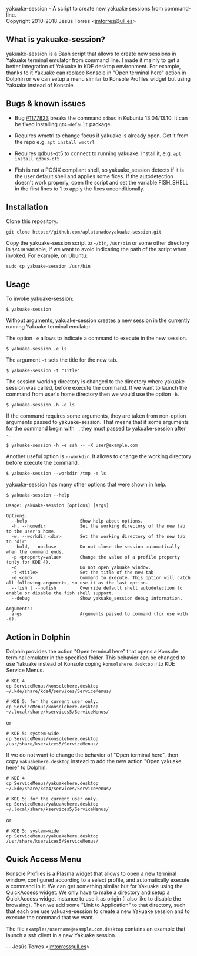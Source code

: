yakuake-session - A script to create new yakuake sessions from command-line.<br />
Copyright 2010-2018 Jesús Torres \<jmtorres@ull.es\>

## What is yakuake-session?

yakuake-session is a Bash script that allows to create new sessions in Yakuake
terminal emulator from command line. I made it mainly to get a better
integration of Yakuake in KDE desktop environment. For example, thanks to it
Yakuake can replace Konsole in "Open terminal here" action in Dolphin or we
can setup a menu similar to Konsole Profiles widget but using Yakuake instead
of Konsole.

## Bugs & known issues

 * Bug [#1177823](http://bugs.launchpad.net/ubuntu/+source/qt4-x11/+bug/1177823)
breaks the command `qdbus` in Kubuntu 13.04/13.10. It can be fixed installing
`qt4-default` package.

 * Requires wmctrl to change focus if yakuake is already open. Get it from the
repo e.g. `apt install wmctrl`

 * Requires qdbus-qt5 to connect to running yakuake. Install it, e.g. `apt install qdbus-qt5`

 * Fish is not a POSIX compliant shell, so yakuake_session detects if it is the
user default shell and applies some fixes. If the autodetection doesn't work
properly, open the script and set the variable FISH_SHELL in the first lines to
1 to apply the fixes unconditionally.

## Installation

Clone this repository.

```
git clone https://github.com/aplatanado/yakuake-session.git
```

Copy the yakuake-session script to `~/bin`, `/usr/bin` or some other directory
in `$PATH` variable, if we want to avoid indicating the path of the script when
invoked. For example, on Ubuntu:

```
sudo cp yakuake-session /usr/bin
```

## Usage

To invoke yakuake-session:

```
$ yakuake-session
```

Without arguments, yakuake-session creates a new session in the currently
running Yakuake terminal emulator.

The option `-e` allows to indicate a command to execute in the new session.

```
$ yakuake-session -e ls
```

The argument `-t` sets the title for the new tab.

```
$ yakuake-session -t "Title"
```

The session working directory is changed to the directory where yakuake-session
was called, before execute the command. If we want to launch the command from
user's home directory then we would use the option `-h`.

```
$ yakuake-session -h -e ls
```

If the command requires some arguments, they are taken from non-option
arguments passed to yakuake-session. That means that if some arguments for the
command begin with `-`, they must passed to yakuake-session after `--`.

```
$ yakuake-session -h -e ssh -- -X user@example.com
```

Another useful option is `--workdir`. It allows to change the working directory
before execute the command.

```
$ yakuake-session --workdir /tmp -e ls
```

yakuake-session has many other options that were shown in help.

```
$ yakuake-session --help

Usage: yakuake-session [options] [args]

Options:
  --help                    Show help about options.
  -h, --homedir             Set the working directory of the new tab to the user's home.
  -w, --workdir <dir>       Set the working directory of the new tab to 'dir'
  --hold, --noclose         Do not close the session automatically when the command ends.
  -p <property=value>       Change the value of a profile property (only for KDE 4).
  -q                        Do not open yakuake window.
  -t <title>                Set the title of the new tab
  -e <cmd>                  Command to execute. This option will catch all following arguments, so use it as the last option.
  --fish | --nofish         Override default shell autodetection to enable or disable the fish shell support.
  --debug                   Show yakuake_session debug information.

Arguments:
  args                      Arguments passed to command (for use with -e).
```

## Action in Dolphin

Dolphin provides the action "Open terminal here" that opens a Konsole terminal
emulator in the specified folder. This behavior can be changed to use Yakuake
instead of Konsole coping `konsolehere.desktop` into KDE Service Menus.

```
# KDE 4
cp ServiceMenus/konsolehere.desktop ~/.kde/share/kde4/services/ServiceMenus/
```

```
# KDE 5: for the current user only.
cp ServiceMenus/konsolehere.desktop ~/.local/share/kservices5/ServiceMenus/
```

or

```
# KDE 5: system-wide
cp ServiceMenus/konsolehere.desktop /usr/share/kservices5/ServiceMenus/
```

If we do not want to change the behavior of "Open terminal here", then copy
`yakuakehere.desktop` instead to add the new action "Open yakuake here" to
Dolphin.

```
# KDE 4
cp ServiceMenus/yakuakehere.desktop ~/.kde/share/kde4/services/ServiceMenus/
```

```
# KDE 5: for the current user only.
cp ServiceMenus/yakuakehere.desktop ~/.local/share/kservices5/ServiceMenus/
```

or

```
# KDE 5: system-wide
cp ServiceMenus/yakuakehere.desktop /usr/share/kservices5/ServiceMenus/
```

## Quick Access Menu

Konsole Profiles is a Plasma widget that allows to open a new terminal window,
configured according to a select profile, and automatically execute a command
in it. We can get something similar but for Yakuake using the QuickAccess
widget. We only have to make a directory and setup a QuickAccess widget
instance to use it as origin (I also like to disable the browsing). Then we
add some "Link to Application" to that directory, such that each one use
yakuake-session to create a new Yakuake session and to execute the command
that we want.

The file `examples/username@example.com.desktop` contains an example that launch
a ssh client in a new Yakuake session.


-- Jesús Torres \<jmtorres@ull.es\>
